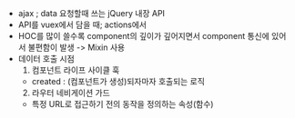 - ajax ; data 요청할때 쓰는 jQuery 내장 API
- API를 vuex에서 담을 때; actions에서
- HOC를 많이 쓸수록 component의 깊이가 깊어지면서 component 통신에 있어서 불편함이 발생 -> Mixin 사용
- 데이터 호출 시점
  1. 컴포넌트 라이프 사이클 훅
    - created : (컴포넌트가 생성)되자마자 호출되는 로직
  2. 라우터 네비게이션 가드
    - 특정 URL로 접근하기 전의 동작을 정의하는 속성(함수)

